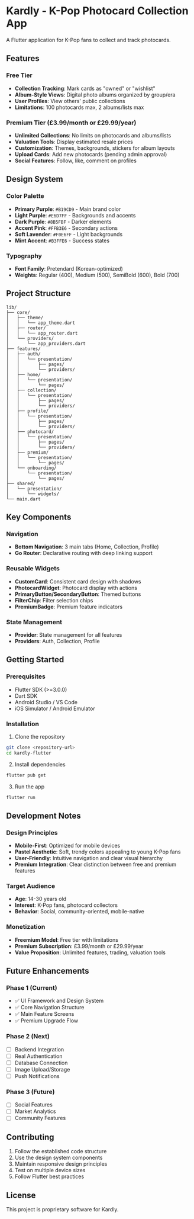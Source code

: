 # Kardly - K-Pop Photocard Collection App

A Flutter application for K-Pop fans to collect and track photocards.

## Features

### Free Tier
- **Collection Tracking**: Mark cards as "owned" or "wishlist"
- **Album-Style Views**: Digital photo albums organized by group/era
- **User Profiles**: View others' public collections
- **Limitations**: 100 photocards max, 2 albums/lists max

### Premium Tier (£3.99/month or £29.99/year)
- **Unlimited Collections**: No limits on photocards and albums/lists
- **Valuation Tools**: Display estimated resale prices
- **Customization**: Themes, backgrounds, stickers for album layouts
- **Upload Cards**: Add new photocards (pending admin approval)
- **Social Features**: Follow, like, comment on profiles

## Design System

### Color Palette
- **Primary Purple**: `#B19CD9` - Main brand color
- **Light Purple**: `#E6D7FF` - Backgrounds and accents
- **Dark Purple**: `#8B5FBF` - Darker elements
- **Accent Pink**: `#FFB3E6` - Secondary actions
- **Soft Lavender**: `#F0E6FF` - Light backgrounds
- **Mint Accent**: `#B3FFE6` - Success states

### Typography
- **Font Family**: Pretendard (Korean-optimized)
- **Weights**: Regular (400), Medium (500), SemiBold (600), Bold (700)

## Project Structure

```
lib/
├── core/
│   ├── theme/
│   │   └── app_theme.dart
│   ├── router/
│   │   └── app_router.dart
│   └── providers/
│       └── app_providers.dart
├── features/
│   ├── auth/
│   │   └── presentation/
│   │       ├── pages/
│   │       └── providers/
│   ├── home/
│   │   └── presentation/
│   │       └── pages/
│   ├── collection/
│   │   └── presentation/
│   │       ├── pages/
│   │       └── providers/
│   ├── profile/
│   │   └── presentation/
│   │       ├── pages/
│   │       └── providers/
│   ├── photocard/
│   │   └── presentation/
│   │       ├── pages/
│   │       └── providers/
│   ├── premium/
│   │   └── presentation/
│   │       └── pages/
│   └── onboarding/
│       └── presentation/
│           └── pages/
├── shared/
│   └── presentation/
│       └── widgets/
└── main.dart
```

## Key Components

### Navigation
- **Bottom Navigation**: 3 main tabs (Home, Collection, Profile)
- **Go Router**: Declarative routing with deep linking support

### Reusable Widgets
- **CustomCard**: Consistent card design with shadows
- **PhotocardWidget**: Photocard display with actions
- **PrimaryButton/SecondaryButton**: Themed buttons
- **FilterChip**: Filter selection chips
- **PremiumBadge**: Premium feature indicators

### State Management
- **Provider**: State management for all features
- **Providers**: Auth, Collection, Profile

## Getting Started

### Prerequisites
- Flutter SDK (>=3.0.0)
- Dart SDK
- Android Studio / VS Code
- iOS Simulator / Android Emulator

### Installation

1. Clone the repository
```bash
git clone <repository-url>
cd kardly-flutter
```

2. Install dependencies
```bash
flutter pub get
```

3. Run the app
```bash
flutter run
```

## Development Notes

### Design Principles
- **Mobile-First**: Optimized for mobile devices
- **Pastel Aesthetic**: Soft, trendy colors appealing to young K-Pop fans
- **User-Friendly**: Intuitive navigation and clear visual hierarchy
- **Premium Integration**: Clear distinction between free and premium features

### Target Audience
- **Age**: 14-30 years old
- **Interest**: K-Pop fans, photocard collectors
- **Behavior**: Social, community-oriented, mobile-native

### Monetization
- **Freemium Model**: Free tier with limitations
- **Premium Subscription**: £3.99/month or £29.99/year
- **Value Proposition**: Unlimited features, trading, valuation tools

## Future Enhancements

### Phase 1 (Current)
- ✅ UI Framework and Design System
- ✅ Core Navigation Structure
- ✅ Main Feature Screens
- ✅ Premium Upgrade Flow

### Phase 2 (Next)
- [ ] Backend Integration
- [ ] Real Authentication
- [ ] Database Connection
- [ ] Image Upload/Storage
- [ ] Push Notifications

### Phase 3 (Future)
- [ ] Social Features
- [ ] Market Analytics
- [ ] Community Features

## Contributing

1. Follow the established code structure
2. Use the design system components
3. Maintain responsive design principles
4. Test on multiple device sizes
5. Follow Flutter best practices

## License

This project is proprietary software for Kardly.
